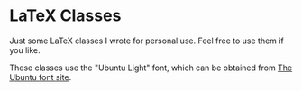 # LaTeX Classes

Just some LaTeX classes I wrote for personal use. Feel free to use them if you like.

These classes use the "Ubuntu Light" font, which can be obtained from [The Ubuntu font site][ubuntu].

[ubuntu]: http://font.ubuntu.com/

